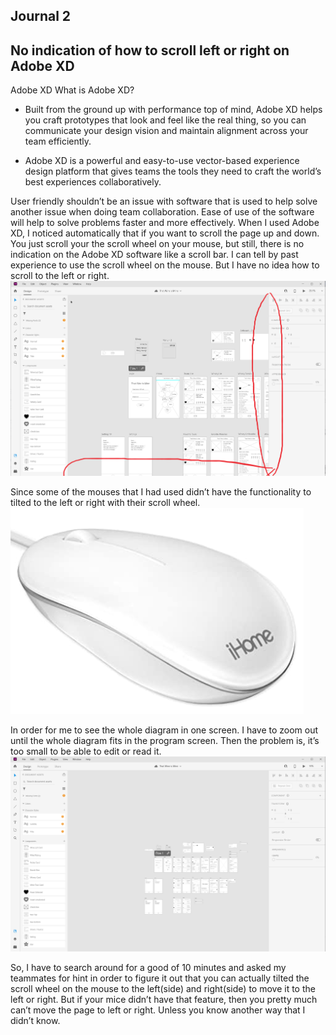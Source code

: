 
## Journal 2

## No indication of how to scroll left or right on Adobe XD

Adobe XD
What is Adobe XD? 
* Built from the ground up with performance top of mind, Adobe XD helps you craft prototypes that look and feel like the real thing, so you can communicate your design vision and maintain alignment across your team efficiently. 

* Adobe XD is a powerful and easy-to-use vector-based experience design platform that gives teams the tools they need to craft the world’s best experiences collaboratively. 

User friendly shouldn’t be an issue with software that is used to help solve another issue when doing team collaboration. Ease of use of the software will help to solve problems faster and more effectively. When I used Adobe XD, I noticed automatically that if you want to scroll the page up and down. You just scroll your the scroll wheel on your mouse, but still, there is no indication on the Adobe XD software like a scroll bar. I can tell by past experience to use the scroll wheel on the mouse. But I have no idea how to scroll to the left or right. 
![adobe xd 1.png](adobe%20xd%201.png)

Since some of the mouses that I had used didn’t have the functionality to tilted to the left or right with their scroll wheel. 
![j2 mouse image](j2%20mouse%20image.png)

In order for me to see the whole diagram in one screen. I have to zoom out until the whole diagram fits in the program screen. Then the problem is, it’s too small to be able to edit or read it. 
![431w adobe xd 2](431w%20adobe%20xd%202.png)

So, I have to search around for a good of 10 minutes and asked my teammates for hint in order to figure it out that you can actually tilted the scroll wheel on the mouse to the left(side) and right(side) to move it to the left or right. But if your mice didn’t have that feature, then you pretty much can’t move the page to left or right. Unless you know another way that I didn’t know.
